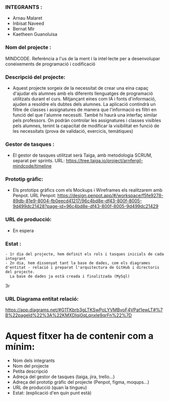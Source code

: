 ### INTEGRANTS :
  - Arnau Malaret
  - Inbisat Naveed
  - Bernat Mir
  - Kaetheen Guanoluisa

### Nom del projecte :
  MINDCODE.
  Referència a l'us de la ment i la intel·lecte per a desenvolupar coneixements de programació i codificació
  
### Descripció del projecte:
  - Aquest projecte sorgeix de la necessitat de crear una eina capaç d'ajudar els alumnes amb els diferents llenguatges de programació
  utilitzats durant el curs. Mitjançant eines com IA i fonts d'informació, ajuden a resoldre els dubtes dels alumnes. La aplicació
  contindrà un filtre de classes i assignatures de manera que l'informació es filtri en funció del que l'alumne necessiti. També hi
  haurà una interfaç similar pels professors. On podràn controlar les assignatures i classes visibles pels alumnes, tenint la capacitat
  de modificar la visibilitat en funció de les necessitats (prova de validació, exercicis, temàtiques)


### Gestor de tasques : 
  - El gestor de tasques utilitzat serà Taiga, amb metodologia SCRUM, separat per sprints.
    URL: https://tree.taiga.io/project/arnfergil-mindcode/timeline



### Prototip gràfic:
  - Els prototips gràfics com els Mockups i Wireframes els realitzarem amb Penpot.
    URL Penpot: https://design.penpot.app/#/workspace/f5fe9278-89db-81e9-8004-fb0eecd41217/96c4bd8e-df43-800f-8005-9d499dc21428?page-id=96c4bd8e-df43-800f-8005-9d499dc21429

### URL de producció: 
  - En espera

### Estat :
    - 1r dia del projecte, hem definit els rols i tasques inicials de cada integrant
    - 2n dia, hem dissenyat tant la base de dades, com els diagrames d'entitat - relació i preparat l'arquitectura de GitHub i directoris del projecte. 
      La base de dades ja està creada i finalitzada (MySql)
  3r


### URL Diagrama entitat relació: 
 https://app.diagrams.net/#G1TKbrb3gLTKSwPoLYVMBvoF4VPat1ewLT#%7B%22pageId%22%3A%22KMXDIqi0qLqnxIe9qrFn%22%7D



# Aquest fitxer ha de contenir com a mínim:
 * Nom dels integrants
 * Nom del projecte
 * Petita descripció
 * Adreça del gestor de tasques (taiga, jira, trello...)
 * Adreça del prototip gràfic del projecte (Penpot, figma, moqups...)
 * URL de producció (quan la tingueu)
 * Estat: (explicació d'en quin punt està)
